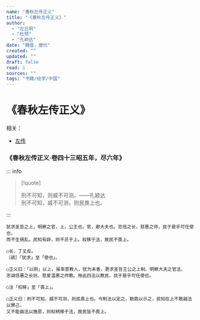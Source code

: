 ```yaml
---
name: "春秋左传正义"
title: "《春秋左传正义》"
author: 
  - "左丘明"
  - "杜预"
  - "孔颖达"
date: "魏晋，唐代"
created: ""
updated: ""
draft: false
read: 1
sources: ""
tags: "书籍/经学/中国"
---
```


# 《春秋左传正义》

相关：
- [左传](左传.md)

### 《春秋左传正义·卷四十三昭五年，尽六年》

::: info

> [!quote]
>
> 刑不可知，则威不可测。——孔颖达  
> 刑不可知，威不可测，则民畏上也。

:::

```
犹求圣哲之上，明察之官，上，公王也。官，卿大夫也。忠信之长，慈惠之师，民于是乎可任使也，
而不生祸乱。民知有辟，则不忌于上。权移于法，故民不畏上。

○长，丁丈反。
［疏］「犹求」至「使也」。

○正义曰：「以刚」以上，虽率意教人，犹为未善，更求圣哲王公之上制、明察大夫之官法、
忠诚信著之长则、慈爱温惠之师教。用此四法以教民，民于是乎可任使也。

○注「权移」至「畏上」。

○正义曰：刑不可知，威不可测，则民畏上也。今制法以定之，勒鼎以示之，民知在上不敢越法以罪己，
又不能曲法以施恩，则权柄移于法，故民皆不畏上。
```
